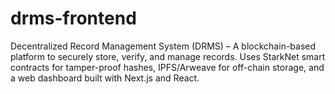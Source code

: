 # drms-frontend
Decentralized Record Management System (DRMS) – A blockchain-based platform to securely store, verify, and manage records. Uses StarkNet smart contracts for tamper-proof hashes, IPFS/Arweave for off-chain storage, and a web dashboard built with Next.js and React.